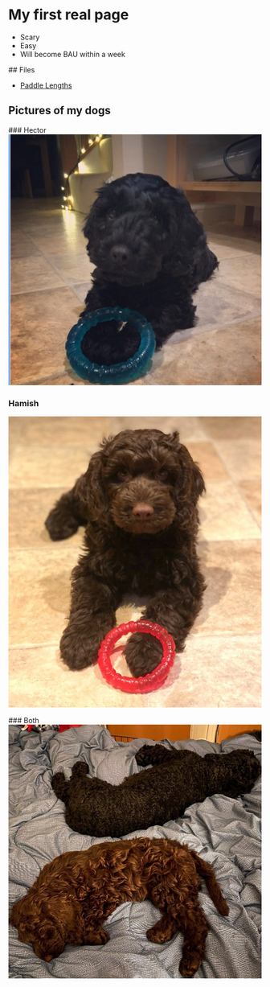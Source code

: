 # My first real page

- Scary
- Easy
- Will become BAU within a week

## Files
- [Paddle Lengths](/files/paddles.pdf)

## Pictures of my dogs

### Hector
![Hector](/files/hector2.png)

### Hamish
![Hamish](/files/hamish.png)

### Both
![Both](/files/both.png)
